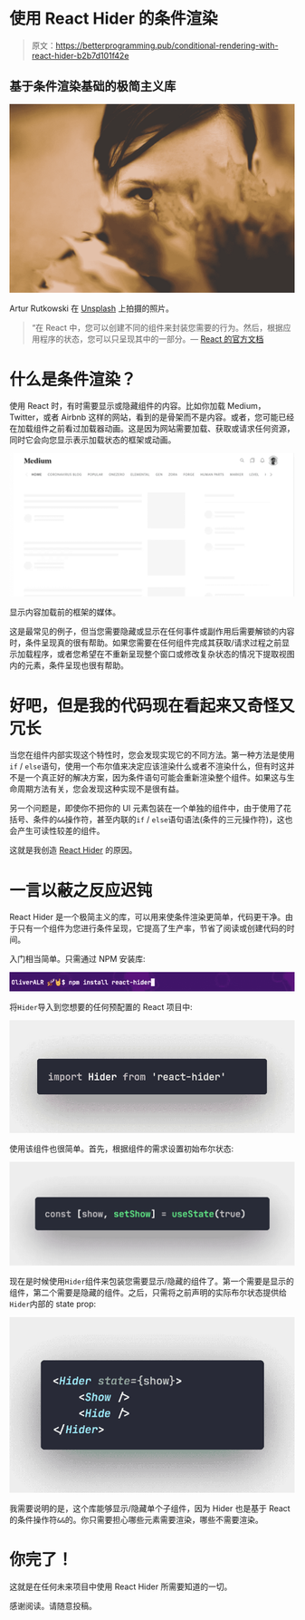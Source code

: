 # 使用 React Hider 的条件渲染

> 原文：<https://betterprogramming.pub/conditional-rendering-with-react-hider-b2b7d101f42e>

## 基于条件渲染基础的极简主义库

![](img/dd4b45d3563ab275f837519d74bddb13.png)

Artur Rutkowski 在 [Unsplash](https://unsplash.com?utm_source=medium&utm_medium=referral) 上拍摄的照片。

> “在 React 中，您可以创建不同的组件来封装您需要的行为。然后，根据应用程序的状态，您可以只呈现其中的一部分。— [React 的官方文档](https://reactjs.org/docs/conditional-rendering.html)

# **什么是条件渲染？**

使用 React 时，有时需要显示或隐藏组件的内容。比如你加载 Medium，Twitter，或者 Airbnb 这样的网站，看到的是骨架而不是内容。或者，您可能已经在加载组件之前看过加载器动画。这是因为网站需要加载、获取或请求任何资源，同时它会向您显示表示加载状态的框架或动画。

![](img/d45ed026c1e1465f8e3bae82bc118c9c.png)

显示内容加载前的框架的媒体。

这是最常见的例子，但当您需要隐藏或显示在任何事件或副作用后需要解锁的内容时，条件呈现真的很有帮助。如果您需要在任何组件完成其获取/请求过程之前显示加载程序，或者您希望在不重新呈现整个窗口或修改复杂状态的情况下提取视图内的元素，条件呈现也很有帮助。

# 好吧，但是我的代码现在看起来又奇怪又冗长

当您在组件内部实现这个特性时，您会发现实现它的不同方法。第一种方法是使用`if` / `else`语句，使用一个布尔值来决定应该渲染什么或者不渲染什么，但有时这并不是一个真正好的解决方案，因为条件语句可能会重新渲染整个组件。如果这与生命周期方法有关，您会发现这种实现不是很有益。

另一个问题是，即使你不把你的 UI 元素包装在一个单独的组件中，由于使用了花括号、条件的`&&`操作符，甚至内联的`if` / `else`语句语法(条件的三元操作符)，这也会产生可读性较差的组件。

这就是我创造 [React Hider](https://github.com/OliverALR/react-hider) 的原因。

# **一言以蔽之反应迟钝**

React Hider 是一个极简主义的库，可以用来使条件渲染更简单，代码更干净。由于只有一个组件为您进行条件呈现，它提高了生产率，节省了阅读或创建代码的时间。

入门相当简单。只需通过 NPM 安装库:

![](img/d0ff04bc7f0ea014370d1fa1bcaa5e95.png)

将`Hider`导入到您想要的任何预配置的 React 项目中:

![](img/69b325b502b397cfb3e01b02d552f154.png)

使用该组件也很简单。首先，根据组件的需求设置初始布尔状态:

![](img/2520811d4256b3d482d24384907d9b75.png)

现在是时候使用`Hider`组件来包装您需要显示/隐藏的组件了。第一个需要是显示的组件，第二个需要是隐藏的组件。之后，只需将之前声明的实际布尔状态提供给`Hider`内部的 state prop:

![](img/1267b7f47570752ce9137d34c62cb55f.png)

我需要说明的是，这个库能够显示/隐藏单个子组件，因为 Hider 也是基于 React 的条件操作符`&&`的。你只需要担心哪些元素需要渲染，哪些不需要渲染。

# 你完了！

这就是在任何未来项目中使用 React Hider 所需要知道的一切。

感谢阅读。请随意投稿。